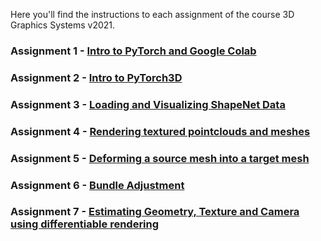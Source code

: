 Here you'll find the instructions to each assignment of the course 3D Graphics Systems v2021.

### Assignment 1 - [Intro to PyTorch and Google Colab](assignment1.md)

### Assignment 2 - [Intro to PyTorch3D](assignment2.md)

### Assignment 3 - [Loading and Visualizing ShapeNet Data](assignment3.md)

### Assignment 4 - [Rendering textured pointclouds and meshes](assignment4.md)

### Assignment 5 - [Deforming a source mesh into a target mesh](assignment5.md)

### Assignment 6 - [Bundle Adjustment](assignment6.md)

### Assignment 7 - [Estimating Geometry, Texture and Camera using differentiable rendering](assignment7.md)
<!--stackedit_data:
eyJoaXN0b3J5IjpbLTczOTczMDcwNSw2MjE1OTE1NzksLTE3NT
c5MjUwMjNdfQ==
-->